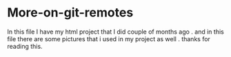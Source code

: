 # More-on-git-remotes
In this file I have my html project that I did couple of months ago .
and in this file there are some pictures that i used in my project as well .
thanks for reading this.

